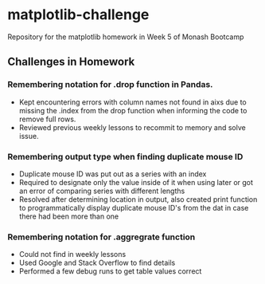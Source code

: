 # matplotlib-challenge
Repository for the matplotlib homework in Week 5 of Monash Bootcamp

## Challenges in Homework

### Remembering notation for .drop function in Pandas.

* Kept encountering errors with column names not found in aixs due to missing the .index from the drop function when informing the code to remove full rows.
* Reviewed previous weekly lessons to recommit to memory and solve issue.

### Remembering output type when finding duplicate mouse ID

* Duplicate mouse ID was put out as a series with an index
* Required to designate only the value inside of it when using later or got an error of comparing series with different lengths
* Resolved after determining location in output, also created print function to programmatically display duplicate mouse ID's from the dat in case there had been more than one

### Remembering notation for .aggregrate function

* Could not find in weekly lessons
* Used Google and Stack Overflow to find details
* Performed a few debug runs to get table values correct